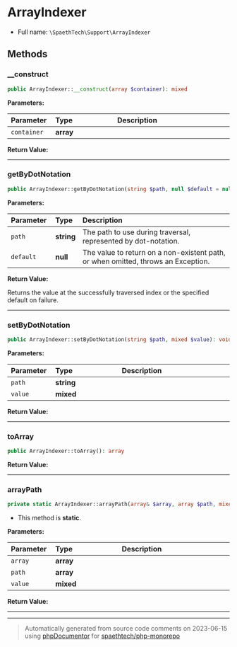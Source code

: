 # ArrayIndexer





* Full name: `\SpaethTech\Support\ArrayIndexer`



## Methods

### __construct



```php
public ArrayIndexer::__construct(array $container): mixed
```








**Parameters:**

| Parameter  | Type  | Description  |
|:-----------|:------|:-------------|
| `container` | **array** |  |


**Return Value:**





---
### getByDotNotation



```php
public ArrayIndexer::getByDotNotation(string $path, null $default = null): mixed
```








**Parameters:**

| Parameter  | Type  | Description  |
|:-----------|:------|:-------------|
| `path` | **string** | The path to use during traversal, represented by dot-notation. |
| `default` | **null** | The value to return on a non-existent path, or when omitted, throws an Exception. |


**Return Value:**

Returns the value at the successfully traversed index or the specified default on failure.



---
### setByDotNotation



```php
public ArrayIndexer::setByDotNotation(string $path, mixed $value): void
```








**Parameters:**

| Parameter  | Type  | Description  |
|:-----------|:------|:-------------|
| `path` | **string** |  |
| `value` | **mixed** |  |


**Return Value:**





---
### toArray



```php
public ArrayIndexer::toArray(): array
```









**Return Value:**





---
### arrayPath



```php
private static ArrayIndexer::arrayPath(array& $array, array $path, mixed $value = null): mixed
```



* This method is **static**.




**Parameters:**

| Parameter  | Type  | Description  |
|:-----------|:------|:-------------|
| `array` | **array** |  |
| `path` | **array** |  |
| `value` | **mixed** |  |


**Return Value:**





---


---
> Automatically generated from source code comments on 2023-06-15 using
> [phpDocumentor](http://www.phpdoc.org/) for [spaethtech/php-monorepo](https://github.com/spaethtech/php-monorepo)

<style>
/* Remove padding and background in <code> used in the structs title */
h2 code,
h3 code,
h4 code,
h5 code {
    background: none !important;
    padding: 0 !important;
}

table {
    width: 100%;
    display: table;
}

thead > tr > th {
    text-align: left;
}

thead > tr > th:first-child {
    width: 20%;
}

/* Remove padding and background in <code> used in the tables */
td code,
th code {
    background: none;
    padding: 0;
}
</style>
